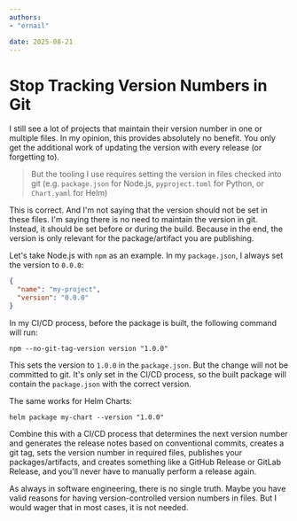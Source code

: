 ```yaml
---
authors:
- "ernail"

date: 2025-08-21
---
```


# Stop Tracking Version Numbers in Git

I still see a lot of projects that maintain their version number in one or multiple files.
In my opinion, this provides absolutely no benefit.
You only get the additional work of updating the version with every release (or forgetting to).

> But the tooling I use requires setting the version in files checked into git
> (e.g. `package.json` for Node.js, `pyproject.toml` for Python, or `Chart.yaml` for Helm)

This is correct. And I'm not saying that the version should not be set in these files.
I'm saying there is no need to maintain the version in git.
Instead, it should be set before or during the build.
Because in the end, the version is only relevant for the package/artifact you are publishing.

<!-- more -->

Let's take Node.js with `npm` as an example.
In my `package.json`, I always set the version to `0.0.0`:

```json
{
  "name": "my-project",
  "version": "0.0.0"
}
```

In my CI/CD process, before the package is built, the following command will run:

```shell
npm --no-git-tag-version version "1.0.0"
```

This sets the version to `1.0.0` in the `package.json`.
But the change will not be committed to git.
It's only set in the CI/CD process, so the built package will contain the `package.json` with the correct version.

The same works for Helm Charts:

```shell
helm package my-chart --version "1.0.0"
```

Combine this with a CI/CD process that determines the next version number and generates the release notes
based on conventional commits,
creates a git tag, sets the version number in required files, publishes your packages/artifacts,
and creates something like a GitHub Release or GitLab Release,
and you'll never have to manually perform a release again.

As always in software engineering, there is no single truth.
Maybe you have valid reasons for having version-controlled version numbers in files.
But I would wager that in most cases, it is not needed.
